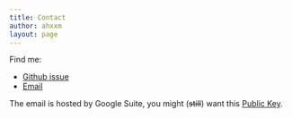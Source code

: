 ```yaml
---
title: Contact
author: ahxxm
layout: page
---
```


Find me:

- [Github issue](https://github.com/ahxxm/ahxxm.github.io/issues)
- [Email](mailto:blog@ahxxm.com)

The email is hosted by Google Suite, you might (~~still~~) want this [Public Key](https://github.com/ahxxm/public-key).
